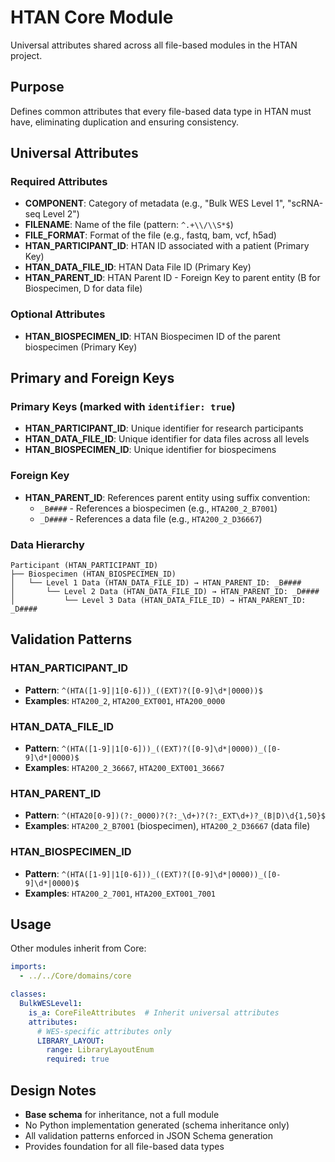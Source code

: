 # HTAN Core Module

Universal attributes shared across all file-based modules in the HTAN project.

## Purpose

Defines common attributes that every file-based data type in HTAN must have, eliminating duplication and ensuring consistency.

## Universal Attributes

### Required Attributes
- **COMPONENT**: Category of metadata (e.g., "Bulk WES Level 1", "scRNA-seq Level 2")
- **FILENAME**: Name of the file (pattern: `^.+\\/\\S*$`)
- **FILE_FORMAT**: Format of the file (e.g., fastq, bam, vcf, h5ad)
- **HTAN_PARTICIPANT_ID**: HTAN ID associated with a patient (Primary Key)
- **HTAN_DATA_FILE_ID**: HTAN Data File ID (Primary Key)
- **HTAN_PARENT_ID**: HTAN Parent ID - Foreign Key to parent entity (B for Biospecimen, D for data file)

### Optional Attributes
- **HTAN_BIOSPECIMEN_ID**: HTAN Biospecimen ID of the parent biospecimen (Primary Key)

## Primary and Foreign Keys

### Primary Keys (marked with `identifier: true`)
- **HTAN_PARTICIPANT_ID**: Unique identifier for research participants
- **HTAN_DATA_FILE_ID**: Unique identifier for data files across all levels
- **HTAN_BIOSPECIMEN_ID**: Unique identifier for biospecimens

### Foreign Key
- **HTAN_PARENT_ID**: References parent entity using suffix convention:
  - `_B####` - References a biospecimen (e.g., `HTA200_2_B7001`)
  - `_D####` - References a data file (e.g., `HTA200_2_D36667`)

### Data Hierarchy
```
Participant (HTAN_PARTICIPANT_ID)
├── Biospecimen (HTAN_BIOSPECIMEN_ID)
│   └── Level 1 Data (HTAN_DATA_FILE_ID) → HTAN_PARENT_ID: _B####
│       └── Level 2 Data (HTAN_DATA_FILE_ID) → HTAN_PARENT_ID: _D####
│           └── Level 3 Data (HTAN_DATA_FILE_ID) → HTAN_PARENT_ID: _D####
```

## Validation Patterns

### HTAN_PARTICIPANT_ID
- **Pattern**: `^(HTA([1-9]|1[0-6]))_((EXT)?([0-9]\d*|0000))$`
- **Examples**: `HTA200_2`, `HTA200_EXT001`, `HTA200_0000`

### HTAN_DATA_FILE_ID
- **Pattern**: `^(HTA([1-9]|1[0-6]))_((EXT)?([0-9]\d*|0000))_([0-9]\d*|0000)$`
- **Examples**: `HTA200_2_36667`, `HTA200_EXT001_36667`

### HTAN_PARENT_ID
- **Pattern**: `^(HTA20[0-9])(?:_0000)?(?:_\d+)?(?:_EXT\d+)?_(B|D)\d{1,50}$`
- **Examples**: `HTA200_2_B7001` (biospecimen), `HTA200_2_D36667` (data file)

### HTAN_BIOSPECIMEN_ID
- **Pattern**: `^(HTA([1-9]|1[0-6]))_((EXT)?([0-9]\d*|0000))_([0-9]\d*|0000)$`
- **Examples**: `HTA200_2_7001`, `HTA200_EXT001_7001`

## Usage

Other modules inherit from Core:

```yaml
imports:
  - ../../Core/domains/core

classes:
  BulkWESLevel1:
    is_a: CoreFileAttributes  # Inherit universal attributes
    attributes:
      # WES-specific attributes only
      LIBRARY_LAYOUT:
        range: LibraryLayoutEnum
        required: true
```

## Design Notes

- **Base schema** for inheritance, not a full module
- No Python implementation generated (schema inheritance only)
- All validation patterns enforced in JSON Schema generation
- Provides foundation for all file-based data types
